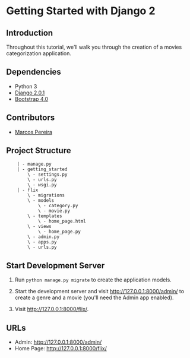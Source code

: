 # Getting Started with Django 2


## Introduction

Throughout this tutorial, we’ll walk you through the creation of a movies categorization application.

## Dependencies

* Python 3
* [Django 2.0.1](https://www.djangoproject.com/)
* [Bootstrap 4.0](https://getbootstrap.com/)

## Contributors

* [Marcos Pereira](marcospereira.mpj@gmail.com)


## Project Structure

```
    | - manage.py 
    | - getting_started
        \ - settings.py
        \ - urls.py
        \ - wsgi.py
    | - flix
        \ - migrations
        \ - models
            \ - category.py
            \ - movie.py   
        \ - templates
            \ - home_page.html
        \ - views 
            \ - home_page.py
        \ - admin.py
        \ - apps.py
        \ - urls.py
```

## Start Development Server

1. Run `python manage.py migrate` to create the application models.

2. Start the development server and visit http://127.0.0.1:8000/admin/
   to create a genre and a movie (you'll need the Admin app enabled).

3. Visit http://127.0.0.1:8000/flix/.


## URLs

* Admin: http://127.0.0.1:8000/admin/
* Home Page: http://127.0.0.1:8000/flix/